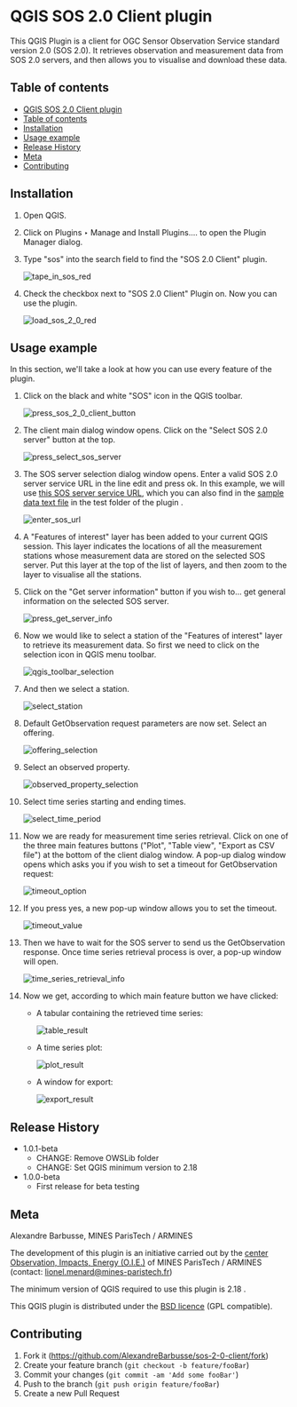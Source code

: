 # QGIS SOS 2.0 Client plugin
This QGIS Plugin is a client for OGC Sensor Observation Service standard version 2.0 (SOS 2.0). 
It retrieves observation and measurement data from SOS 2.0 servers, and then allows you to visualise and download these data.  


## Table of contents    
 * [QGIS SOS 2.0 Client plugin](#qgis-sos-20-client-plugin)
  * [Table of contents](#table-of-contents)
  * [Installation](#installation)
  * [Usage example](#usage-example)
  * [Release History](#release-history)
  * [Meta](#meta)
  * [Contributing](#contributing)

## Installation    

1. Open QGIS.

2. Click on Plugins ‣ Manage and Install Plugins.... to open the Plugin Manager dialog.

3. Type "sos" into the search field to find the "SOS 2.0 Client" plugin.      

   ![tape_in_sos_red](https://user-images.githubusercontent.com/20395133/28575533-7b359a2c-7151-11e7-81bd-93d93fcbb807.png)              
   
4. Check the checkbox next to "SOS 2.0 Client" Plugin on. Now you can use the plugin.          

   ![load_sos_2_0_red](https://user-images.githubusercontent.com/20395133/28575657-dd3f54ec-7151-11e7-95ab-a84fd6f78d33.png)    
   


## Usage example

In this section, we'll take a look at how you can use every feature of the plugin.

1. Click on the black and white "SOS" icon in the QGIS toolbar.                 

   ![press_sos_2_0_client_button](https://user-images.githubusercontent.com/20395133/28576345-0817b2f2-7154-11e7-859b-ac8031bead32.png)        
   
2. The client main dialog window opens. Click on the "Select SOS 2.0 server" button at the top.     

   ![press_select_sos_server](https://user-images.githubusercontent.com/20395133/28576984-b1c9dec8-7155-11e7-861d-2503abcfb8ed.png) 
   
3. The SOS server selection dialog window opens. Enter a valid SOS 2.0 server service URL in the line edit and press ok. In this example, we will use [this SOS server service URL](http://insitu.webservice-energy.org/52n-sos-webapp/sos), which you can also find in the [sample data text file](/test/sample_data.txt) in the test folder of the plugin .  

   ![enter_sos_url](https://user-images.githubusercontent.com/20395133/28578028-c29d9c5a-7158-11e7-87c9-01381ceb944f.png) 
   
4. A "Features of interest" layer has been added to your current QGIS session. This layer indicates the locations of all the measurement stations whose measurement data are stored on the selected SOS server. Put this layer at the top of the list of layers, and then zoom to the layer to visualise all the stations.

5. Click on the "Get server information" button if you wish to... get general information on the selected SOS server.     

   ![press_get_server_info](https://user-images.githubusercontent.com/20395133/28581852-c23636e0-7163-11e7-8bb1-1e9b8e6d7ad7.png)
   
6. Now we would like to select a station of the "Features of interest" layer to retrieve its measurement data. So first we need to click on the selection icon in QGIS menu toolbar.    

   ![qgis_toolbar_selection](https://user-images.githubusercontent.com/20395133/28582596-4913e084-7166-11e7-9a37-6f83ad753167.png)    
   
7. And then we select a station.     

   ![select_station](https://user-images.githubusercontent.com/20395133/28582930-8c80f626-7167-11e7-8e4e-fd07752a71e9.png)
   
8. Default GetObservation request parameters are now set. Select an offering.     

   ![offering_selection](https://user-images.githubusercontent.com/20395133/28583494-a81ceec4-7169-11e7-820b-479c8c8c7052.png)
   
9. Select an observed property.     

   ![observed_property_selection](https://user-images.githubusercontent.com/20395133/28583677-4e8c0c68-716a-11e7-97aa-ae669b6aab2c.png)

10. Select time series starting and ending times.

    ![select_time_period](https://user-images.githubusercontent.com/20395133/28584078-b35d493a-716b-11e7-9836-e83c96c8a76d.png)
    
11. Now we are ready for measurement time series retrieval. Click on one of the three main features buttons ("Plot", "Table view", "Export as CSV file") at the bottom of the client dialog window. A pop-up dialog window opens which asks you if you wish to set a timeout for GetObservation request:

    ![timeout_option](https://user-images.githubusercontent.com/20395133/28584450-1a755bd4-716d-11e7-8969-619cf2f0c56b.png)
    
12. If you press yes, a new pop-up window allows you to set the timeout.

    ![timeout_value](https://user-images.githubusercontent.com/20395133/28584890-a2a6f1e2-716e-11e7-83cf-fab3086110b8.png)  
    
13. Then we have to wait for the SOS server to send us the GetObservation response. Once time series retrieval process is over, a pop-up window will open.

    ![time_series_retrieval_info](https://user-images.githubusercontent.com/20395133/28585100-79998624-716f-11e7-87ca-eac5a5154541.png)
    
14. Now we get, according to which main feature button we have clicked:
    
    *   A tabular containing the retrieved time series:

        ![table_result](https://user-images.githubusercontent.com/20395133/28585728-6e1206da-7171-11e7-9867-1eb27eb535ac.png) 
	
    *   A time series plot:

        ![plot_result](https://user-images.githubusercontent.com/20395133/28585838-f0b8e6d0-7171-11e7-90e7-97f0f2a0616e.png)    
     
    *   A window for export:

        ![export_result](https://user-images.githubusercontent.com/20395133/28585970-6fefef48-7172-11e7-9970-8f1d749976e7.png)  

## Release History

* 1.0.1-beta
    * CHANGE: Remove OWSLib folder
    * CHANGE: Set QGIS minimum version to 2.18
* 1.0.0-beta
    * First release for beta testing
    
## Meta

Alexandre Barbusse, MINES ParisTech / ARMINES

The development of this plugin is an initiative carried out by the [center Observation, Impacts, Energy (O.I.E.)](http://www.mines-paristech.eu/Research-valorization/Fields-of-Research/Energy-and-processes/O.I.E.-Centre-Observation-Impacts-Energy/) of MINES ParisTech / ARMINES (contact: lionel.menard@mines-paristech.fr)

The minimum version of QGIS required to use this plugin is 2.18 .

This QGIS plugin is distributed under the [BSD licence](/LICENSE) (GPL compatible). 


## Contributing

1. Fork it (<https://github.com/AlexandreBarbusse/sos-2-0-client/fork>)
2. Create your feature branch (`git checkout -b feature/fooBar`)
3. Commit your changes (`git commit -am 'Add some fooBar'`)
4. Push to the branch (`git push origin feature/fooBar`)
5. Create a new Pull Request




 
	


